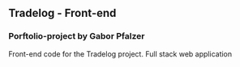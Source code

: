 ## Tradelog - Front-end
### Porftolio-project by Gabor Pfalzer


Front-end code for the Tradelog project. Full stack web application
